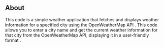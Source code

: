 About 
----------
This code is a simple weather application that fetches and displays weather information for a specified city using the OpenWeatherMap API . This code allows you to enter a city name and get the current weather information for that city from the OpenWeatherMap API, displaying it in a user-friendly format .
